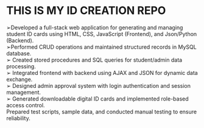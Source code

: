 # THIS IS MY ID CREATION REPO  
➢Developed a full-stack web application for generating and managing student ID cards using HTML, CSS, JavaScript    (Frontend), and Json/Python (Backend).<br>
➢Performed CRUD operations and maintained structured records in MySQL database.<br>
➢ Created stored procedures and SQL queries for student/admin data processing.<br>
➢ Integrated frontend with backend using AJAX and JSON for dynamic data exchange.<br>
➢ Designed admin approval system with login authentication and session management.<br>
➢ Generated downloadable digital ID cards and implemented role-based access control.<br>
 Prepared test scripts, sample data, and conducted manual testing to ensure reliability.